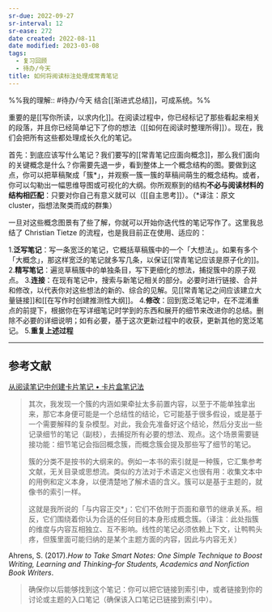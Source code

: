 ```yaml
---
sr-due: 2022-09-27
sr-interval: 12
sr-ease: 272
date created: 2022-08-11
date modified: 2023-03-08
tags:
  - 复习回顾
  - 待办/今天
title: 如何将阅读标注处理成常青笔记
---
```


%%我的理解:: #待办/今天 结合[[渐进式总结]]，可成系统。%%

重要的是[[写你所读，以求内化]]。在阅读过程中，你已经标记了那些看起来相关的段落，并且你已经简单记下了你的想法（[[如何在阅读时整理所得]]）。现在，我们会把所有这些都处理成长久化的笔记。

首先：到底应该写什么笔记？我们要写的[[常青笔记应面向概念]]，那么我们面向的关键概念是什么？你需要先退一步，看到整体上一个概念结构的图。要做到这点，你可以把草稿聚成「簇\*」，并观察一簇一簇的草稿间萌生的概念结构。或者，你可以勾勒出一幅思维导图或可视化的大纲。你所观察到的结构**不必与阅读材料的结构相匹配**：只要对你自己有意义就可以（[[自主思考]]）。（\*译注：原文 cluster，指想法聚类而成的群集）

一旦对这些概念图景有了些了解，你就可以开始你迭代性的笔记写作了。这里我总结了 Christian Tietze 的流程，也是我目前正在使用、适应的：

1.**泛写笔记**：写一条宽泛的笔记，它概括草稿簇中的一个「大想法」。如果有多个「大概念」，那这样宽泛的笔记就多写几条，以保证[[常青笔记应该是原子化的]]。
2.**精写笔记**：遍览草稿簇中的单独条目，写下更细化的想法，捕捉簇中的原子观点。
3.**连接**：在现有笔记中，搜索与新笔记相关的部分。必要时进行链接、合并和修改，以代表你对这些想法的新的、综合的见解。见[[常青笔记之间应该建立大量链接]]和[[在写作时创建推测性大纲]]。
4.**修改**：回到宽泛笔记中，在不混淆重点的前提下，根据你在写详细笔记时学到的东西和展开的细节来改进你的总结。删除不必要的详细说明；如有必要，基于这次更新过程中的收获，更新其他的宽泛笔记。
5.**重复上述过程**

___

## 参考文献

[从阅读笔记中创建卡片笔记 • 卡片盒笔记法](https://zettelkasten.de/posts/create-zettel-from-reading-notes/)

> 其次，我发现一个簇的内涵如果牵扯太多前置内容，以至于不能单独拿出来，那它本身便可能是一个总结性的结论，它可能基于很多假设，或是基于一个需要解释的复杂模型。对此，我会先准备好这个结论，然后分支出一些记录细节的笔记（副枝），去捕捉所有必要的想法、观点。这个场景需要链接功能：细节笔记会指回概念簇，而概念簇会提及那些写了细节的笔记。
>
> 簇的分类不是按书的大纲来的。例如一本书的索引就是一种簇，它汇集参考文献，无关目录或思想流。类似的方法对于术语定义也很有用：收集文本中的用例和定义本身，以便清楚地了解术语的含义。簇可以是基于主题的，就像书的索引一样。
>
> 这就是我所说的「与内容正交\*」：它们不依附于页面和章节的继承关系。相反，它们围绕着你认为合适的任何目的本身形成概念簇。（译注：此处指簇的维度与内容互相独立、互不影响。线性的笔记必须依赖上下文，让鸭鸭头疼，但簇里面可能归纳的是某个主题方面的内容，因此与内容无关）

Ahrens, S. (2017).*How to Take Smart Notes: One Simple Technique to Boost Writing, Learning and Thinking–for Students, Academics and Nonfiction Book Writers*.

> 确保你以后能够找到这个笔记：你可以把它链接到索引中，或者链接到你的讨论或主题的入口笔记（确保该入口笔记已链接到索引中）。
